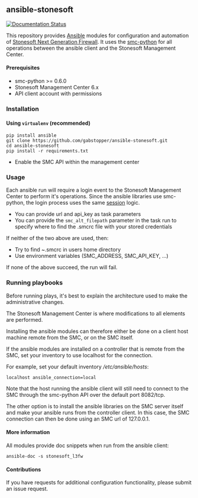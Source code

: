 ## ansible-stonesoft
[![Documentation Status](https://readthedocs.org/projects/ansible-stonesoft/badge/?version=latest)](http://ansible-stonesoft.readthedocs.io/en/latest/?badge=latest)

This repository provides [Ansible](https://www.ansible.com)  modules for configuration and automation of [Stonesoft Next Generation Firewall](https://www.forcepoint.com/product/network-security/forcepoint-ngfw). It uses the [smc-python](https://github.com/gabstopper/smc-python) for all operations between the ansible client and the Stonesoft Management Center.

#### Prerequisites

* smc-python >= 0.6.0
* Stonesoft Management Center 6.x
* API client account with permissions

### Installation

#### Using `virtualenv` (recommended)
```
pip install ansible
git clone https://github.com/gabstopper/ansible-stonesoft.git
cd ansible-stonesoft
pip install -r requirements.txt
```

* Enable the SMC API within the management center

### Usage


Each ansible run will require a login event to the Stonesoft Management Center to perform it's operations. 
Since the ansible libraries use smc-python, the login process uses the same [session](http://smc-python.readthedocs.io/en/latest/pages/session.html) logic.


* You can provide url and api_key as task parameters
* You can provide the `smc_alt_filepath` parameter in the task run to specify where to find the .smcrc file with your stored credentials

If neither of the two above are used, then:
* Try to find ~.smcrc in users home directory
* Use environment variables (SMC_ADDRESS, SMC_API_KEY, ...)

If none of the above succeed, the run will fail. 

### Running playbooks

Before running plays, it's best to explain the architecture used to make the administrative changes. 


The Stonesoft Management Center is where modifications to all elements are performed. 

Installing the ansible modules can therefore either be done on a client host machine remote from the SMC, or on the SMC itself.

If the ansible modules are installed on a controller that is remote from the SMC, set your inventory to use localhost for the connection. 

For example, set your default inventory */etc/ansible/hosts*:
```
localhost ansible_connection=local
```
Note that the host running the ansible client will still need to connect to the SMC through the smc-python API over the default port 8082/tcp.

The other option is to install the ansible libraries on the SMC server itself and make your ansible runs from the controller client. In this case, the SMC connection can then be done using an SMC url of 127.0.0.1.

#### More information

All modules provide doc snippets when run from the ansible client:

```
ansible-doc -s stonesoft_l3fw
```

#### Contributions

If you have requests for additional configuration functionality, please submit an issue request.
